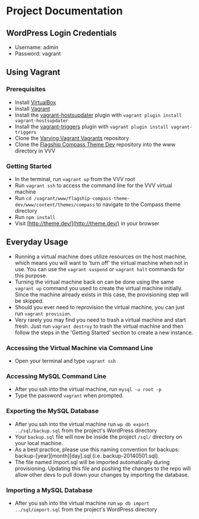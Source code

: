 # Project Documentation

## WordPress Login Credentials
- Username: admin
- Password: vagrant

## Using Vagrant

### Prerequisites
- Install [VirtualBox](https://www.virtualbox.org/wiki/Downloads)
- Install [Vagrant](http://www.vagrantup.com/downloads.html)
- Install the [vagrant-hostsupdater](https://github.com/cogitatio/vagrant-hostsupdater) plugin with `vagrant plugin install vagrant-hostsupdater`
- Install the [vagrant-triggers](https://github.com/emyl/vagrant-triggers) plugin with `vagrant plugin install vagrant-triggers`
- Clone the  [Varying Vagrant Vagrants](https://github.com/Varying-Vagrant-Vagrants/VVV) repository
- Clone the [Flagship Compass Theme Dev](#) repository into the www directory in VVV

### Getting Started
- In the terminal, run `vagrant up` from the VVV root
- Run `vagrant ssh` to access the command line for the VVV virtual machine
- Run `cd /vagrant/www/flagship-compass-theme-dev/www/content/themes/compass` to navigate to the Compass theme directory
- Run `npm install`
- Visit [http://theme.dev/](http://theme.dev/) in your browser

## Everyday Usage
- Running a virtual machine does utilize resources on the host machine, which means you will want to 'turn off' the virtual machine when not in use.  You can use the `vagrant suspend` or `vagrant halt` commands for this purpose.
- Turning the virtual machine back on can be done using the same `vagrant up` command you used to create the virtual machine initially. Since the machine already exists in this case, the provisioning step will be skipped.
- Should you ever need to reprovision the virtual machine, you can just run `vagrant provision`.
- Very rarely you may find you need to trash a virtual machine and start fresh.  Just run `vagrant destroy` to trash the virtual machine and then follow the steps in the 'Getting Started' section to create a new instance.

### Accessing the Virtual Machine via Command Line
- Open your terminal and type `vagrant ssh`

### Accessing MySQL Command Line
- After you ssh into the virtual machine, run `mysql -u root -p`
- Type the password `vagrant` when prompted.

### Exporting the MySQL Database
- After you ssh into the virtual machine run `wp db export ../sql/backup.sql` from the project's WordPress directory
- Your `backup.sql` file will now be inside the project `/sql/` directory on your local machine.
- As a best practice, please use this naming convention for backups: backup-[year][month][day].sql (i.e. backup-20140501.sql).
- The file named import.sql will be imported automatically during provisioning. Updating this file and pushing the changes to the repo will allow other devs to pull down your changes by importing the database.

### Importing a MySQL Database
- After you ssh into the virtual machine run `wp db import ../sql/import.sql` from the project's WordPress directory